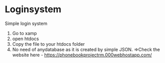 # Loginsystem
Simple login system

1. Go to xamp
2. open htdocs
3. Copy the file to your htdocs folder
4. No need of anydatabase as it is created by simple JSON. =>Check the website here - https://phonebookprojectrm.000webhostapp.com/
